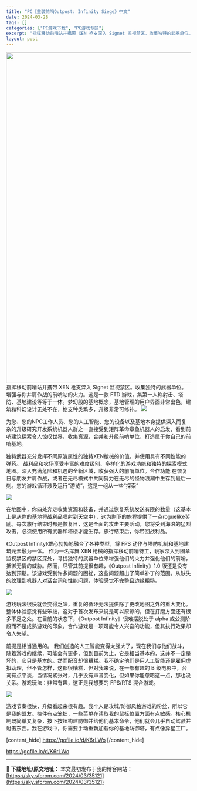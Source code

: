 ```yaml
---
title: "PC《重装前哨Outpost: Infinity Siege》中文"
date: 2024-03-28
tags: []
categories: ["PC游戏下载", "PC游戏专区"]
excerpt: "指挥移动前哨站并携带 XEN 枪支深入 Signet 监视禁区。收集独特的武器单位。增强与你并肩作战的前哨站的火力。这是一款 FTD 游戏，集第一人称射击、塔防、基地建设等等于一体。梦幻般的基地概念，基地管理的用户界面非常出色，建筑和科幻设计无处不在，枪支种类繁多，升级非常可修补。 为您、您的NPC&hellip;"
layout: post
---
```


<img class="size-full wp-image-35122 aligncenter" src="https://sky.sfcrom.com/wp-content/uploads/2024/03/202403280026254.webp" alt="" width="600" height="900" />
指挥移动前哨站并携带 XEN 枪支深入 Signet 监视禁区。收集独特的武器单位。增强与你并肩作战的前哨站的火力。这是一款 FTD 游戏，集第一人称射击、塔防、基地建设等等于一体。梦幻般的基地概念，基地管理的用户界面非常出色，建筑和科幻设计无处不在，枪支种类繁多，升级非常可修补。

<img src="https://sky.sfcrom.com/wp-content/uploads/2024/03/20240329081137-4a7ad.jpeg" />

为您、您的NPC工作人员、您的人工智能、您的设备以及基地本身提供深入而复杂的升级研究开发系统机器人群之一直接受到矩阵革命章鱼机器人的启发，看到前哨建筑探索令人惊叹世界，收集资源，合并和升级前哨单位，打造属于你自己的前哨基地。

独特武器充分发挥不同原渣属性的独特XEN枪械的价值，并使用具有不同性能的弹药。
战利品和农场享受丰富的难度级别、多样化的游戏功能和独特的探索模式地图。深入充满危险和机遇的全新区域，收获强大的前哨单位。合作功能 在恢复日与朋友并肩作战，或者在无尽模式中共同努力在无尽的怪物浪潮中生存到最后一刻。您的游戏循环涉及运行“游览”，这是一组从一些“探索”

<img src="https://sky.sfcrom.com/wp-content/uploads/2024/03/20240329081138-cfa8f.jpeg" />

在地图中，你四处奔走收集资源和装备，并通过恢复系统发送有限的数量（这基本上是从你的基地将战利品喷射到天空中），这为剩下的旅程提供了一点roguelike奖励。每次旅行结束时都是恢复日，这是全面的攻击主要活动，您将受到海浪的猛烈攻击，必须使用所有武器和塔楼才能生存。旅行结束后，你带回战利品。

《Outpost Infinity》雄心勃勃地融合了各种类型，将 FPS 动作与塔防机制和基地建筑元素融为一体。
作为一名挥舞 XEN 枪械的指挥移动前哨特工，玩家深入到图章监视禁区的禁区深处，寻找独特的武器单位来增强他们的火力并强化他们的前哨，抵御无情的威胁。然而，尽管其前提很有趣，《Outpost Infinity》1.0 版还是没有达到预期。该游戏受到许多问题的困扰，这些问题超出了简单补丁的范围。从缺失的纹理到机器人对话台词和性能问题，体验感觉不完整且边缘粗糙。

<img src="https://sky.sfcrom.com/wp-content/uploads/2024/03/20240329081138-e6d33.jpeg" />

游戏玩法很快就会变得乏味，重复的循环无法提供除了更改地图之外的重大变化。整体体验感觉有些笨拙，这对于首次发布来说是可以原谅的，但在打磨方面还有很多不足之处。在目前的状态下，《Outpost Infinity》很难摆脱处于 alpha 或公测阶段而不是成熟游戏的印象。合作游戏是一项可能令人兴奋的功能，但其执行效果却令人失望。

前提是相当通用的。
我们创造的人工智能变得太强大了，现在我们与他们战斗，随着游戏的继续，可能会有更多，但到目前为止，它是相当基本的，这并不一定是坏的，它只是基本的。然而配音却很糟糕。我不确定他们是用人工智能还是雇佣虚拟助理，但不管怎样，这都很糟糕，但对我来说，在一部有趣的 B 级电影中，台词有点平淡，当情况紧张时，几乎没有声音变化，但如果你能忽略这一点，那也没关系。游戏玩法：非常有趣，这正是我想要的 FPS/RTS 混合游戏。

<img src="https://sky.sfcrom.com/wp-content/uploads/2024/03/20240329081138-9b91c.jpeg" />

游戏节奏很快，升级看起来很有趣。我个人是攻城/防御风格游戏的粉丝，所以它是我的盟友。控件有点笨拙，一些菜单在读取我的鼠标位置方面有点敏感。核心机制既简单又复杂，按下按钮构建防御并给他们基本命令，他们就会几乎自动驾驶并射击东西。我在游戏中，你需要手动重新加载你的基地防御塔，有点像异星工厂。

[content_hide]
https://gofile.io/d/K6rLWo
[/content_hide]

<!--wechatfans start-->
https://gofile.io/d/K6rLWo
<!--wechatfans end-->

---
📖 **下载地址/原文地址：** 本文最初发布于我的博客网站：[https://sky.sfcrom.com/2024/03/35121](https://sky.sfcrom.com/2024/03/35121)
